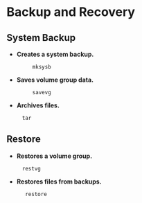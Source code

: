 # Backup and Recovery

## System Backup
 - **Creates a system backup.**
   ```shell
        mksysb
   ```
 - **Saves volume group data.**
   ```shell
        savevg
   ```
  - **Archives files.**
   ```shell
        tar
   ```

  ## Restore
  - **Restores a volume group.**
   ```shell
        restvg
   ```

  - **Restores files from backups.**
   ```shell
         restore
   ```
